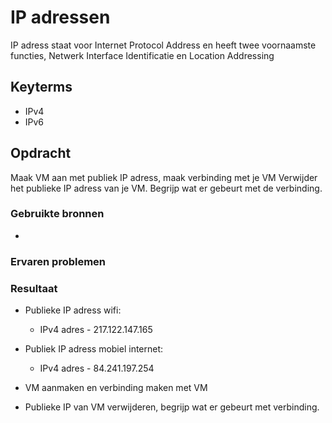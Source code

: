 # IP adressen
IP adress staat voor Internet Protocol Address en heeft twee voornaamste functies, Netwerk Interface Identificatie en Location Addressing

## Keyterms

* IPv4
* IPv6

## Opdracht
Maak VM aan met publiek IP adress, maak verbinding met je VM
Verwijder het publieke IP adress van je VM. Begrijp wat er gebeurt met de verbinding.

### Gebruikte bronnen
- 

### Ervaren problemen


### Resultaat
- Publieke IP adress wifi:
    - IPv4 adres - 217.122.147.165

- Publiek IP adress mobiel internet:
    - IPv4 adres - 84.241.197.254

- VM aanmaken en verbinding maken met VM
- Publieke IP van VM verwijderen, begrijp wat er gebeurt met verbinding.